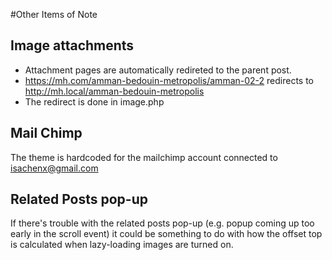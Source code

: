 #Other Items of Note

## Image attachments

- Attachment pages are automatically redireted to the parent post.
- https://mh.com/amman-bedouin-metropolis/amman-02-2 redirects to http://mh.local/amman-bedouin-metropolis
- The redirect is done in image.php

## Mail Chimp

The theme is hardcoded for the mailchimp account connected to isachenx@gmail.com

## Related Posts pop-up

If there's trouble with the related posts pop-up (e.g. popup coming up too early in the scroll event)
it could be something to do with how the offset top is calculated when lazy-loading images are turned on.
